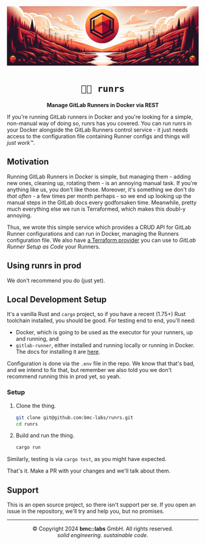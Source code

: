 <div align="center">

<img src="./assets/runrs-banner-1024px.jpg" />
<br/>

# `🏃🏽 runrs`

**Manage GitLab Runners in Docker via REST**

</div>

If you're running GitLab runners in Docker and you're looking for a simple, non-manual way of doing
so, runrs has you covered. You can run runrs in your Docker alongside the GitLab Runners control
service - it just needs access to the configuration file containing Runner configs and things will
_just work™_.


## Motivation

Running GitLab Runners in Docker is simple, but managing them - adding new ones, cleaning up,
rotating them - is an annoying manual task. If you're anything like us, you don't like those.
Moreover, it's something we don't do _that often_ - a few times per month perhaps - so we end up
looking up the manual steps in the GitLab docs every godforsaken time. Meanwhile, pretty much
everything else we run is Terraformed, which makes this doubl-y annoying.

Thus, we wrote this simple service which provides a CRUD API for GitLab Runner configurations and
can run in Docker, managing the Runners configuration file. We also have [a Terraform provider]()
you can use to _GitLab Runner Setup as Code_ your Runners.


## Using runrs in prod

We don't recommend you do (just yet).


## Local Development Setup

It's a vanilla Rust and `cargo` project, so if you have a recent (1.75+) Rust toolchain installed,
you should be good. For testing end to end, you'll need:

- Docker, which is going to be used as the executor for your runners, up and running, and
- `gitlab-runner`, either installed and running locally or running in Docker. The docs for
  installing it are [here](https://docs.gitlab.com/runner/install/osx.html).

Configuration is done via the `.env` file in the repo. We know that that's bad, and we intend to fix
that, but remember we also told you we don't recommend running this in prod yet, so yeah.

### Setup

1. Clone the thing.
   ```bash
   git clone git@github.com:bmc-labs/runrs.git
   cd runrs
   ```
1. Build and run the thing.
   ```bash
   cargo run
   ```

Similarly, testing is via `cargo test`, as you might have expected.

That's it. Make a PR with your changes and we'll talk about them.


## Support

This is an open source project, so there isn't support per se. If you open an issue in the
repository, we'll try and help you, but no promises.

---

<div align="center">
© Copyright 2024 <b>bmc::labs</b> GmbH. All rights reserved.<br />
<em>solid engineering. sustainable code.</em>
</div>
